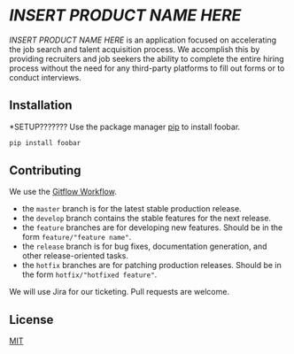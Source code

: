 # *INSERT PRODUCT NAME HERE*

*INSERT PRODUCT NAME HERE* is an application focused on accelerating the job search and talent acquisition process. We accomplish this by providing recruiters and job seekers the ability to complete the entire hiring process without the need for any third-party platforms to fill out forms or to conduct interviews.

## Installation
*SETUP???????
Use the package manager [pip](https://pip.pypa.io/en/stable/) to install foobar.

```bash
pip install foobar
```

## Contributing
We use the [Gitflow Workflow](https://www.atlassian.com/git/tutorials/comparing-workflows/gitflow-workflow).
- the ```master``` branch is for the latest stable production release.
- the ```develop``` branch contains the stable features for the next release.
- the ```feature``` branches are for developing new features. Should be in the form ```feature/"feature name"```.
- the ```release``` branch is for bug fixes, documentation generation, and other release-oriented tasks.
- the ```hotfix``` branches are for patching production releases. Should be in the form ```hotfix/"hotfixed feature"```.

We will use Jira for our ticketing. Pull requests are welcome.

## License
[MIT](https://choosealicense.com/licenses/mit/)
